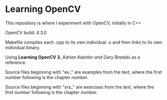 # Learning OpenCV

This repository is where I experiment with OpenCV, initially in C++

OpenCV build: 4.3.0

Makefile compiles each .cpp to its own individual .o and then links to its own individual binary.

Using **Learning OpenCV 3**, *Adrian Kaehler and Gary Bradski* as a reference.

Source files beginning with "ex_" are examples from the text, where the first number following is the chapter number.

Source files beginning with "xrs_" are exercises from the text, where the first number following is the chapter number.
